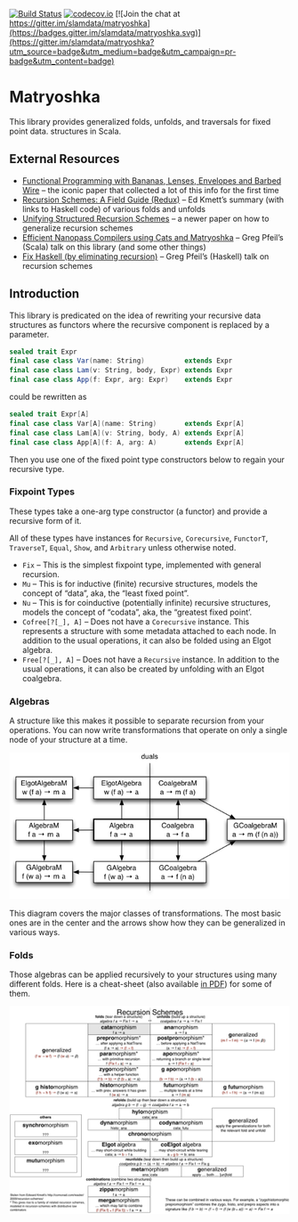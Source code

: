 [![Build Status](https://travis-ci.org/slamdata/matryoshka.svg?branch=master)](https://travis-ci.org/slamdata/matryoshka)
[![codecov.io](https://codecov.io/github/slamdata/matryoshka/coverage.svg?branch=master)](https://codecov.io/github/slamdata/matryoshka?branch=master)
[![Join the chat at https://gitter.im/slamdata/matryoshka](https://badges.gitter.im/slamdata/matryoshka.svg)](https://gitter.im/slamdata/matryoshka?utm_source=badge&utm_medium=badge&utm_campaign=pr-badge&utm_content=badge)

# Matryoshka

This library provides generalized folds, unfolds, and traversals for fixed point data. structures in Scala.

## External Resources

- [Functional Programming with Bananas, Lenses, Envelopes and Barbed Wire](http://citeseerx.ist.psu.edu/viewdoc/summary?doi=10.1.1.41.125) – the iconic paper that collected a lot of this info for the first time
- [Recursion Schemes: A Field Guide (Redux)](http://comonad.com/reader/2009/recursion-schemes/) – Ed Kmett’s summary (with links to Haskell code) of various folds and unfolds
- [Unifying Structured Recursion Schemes](http://www.cs.ox.ac.uk/people/jeremy.gibbons/publications/urs.pdf) – a newer paper on how to generalize recursion schemes
- [Efficient Nanopass Compilers using Cats and Matryoshka](https://github.com/sellout/recursion-scheme-talk/blob/master/nanopass-compiler-talk.org) – Greg Pfeil’s (Scala) talk on this library (and some other things)
- [Fix Haskell (by eliminating recursion)](https://github.com/sellout/recursion-scheme-talk/blob/master/recursion-scheme-talk.org) – Greg Pfeil’s (Haskell) talk on recursion schemes

## Introduction

This library is predicated on the idea of rewriting your recursive data structures as functors where the recursive component is replaced by a parameter.

```scala
sealed trait Expr
final case class Var(name: String)          extends Expr
final case class Lam(v: String, body, Expr) extends Expr
final case class App(f: Expr, arg: Expr)    extends Expr
```
could be rewritten as

```scala
sealed trait Expr[A]
final case class Var[A](name: String)       extends Expr[A]
final case class Lam[A](v: String, body, A) extends Expr[A]
final case class App[A](f: A, arg: A)       extends Expr[A]
```

Then you use one of the fixed point type constructors below to regain your recursive type.

### Fixpoint Types

These types take a one-arg type constructor (a functor) and provide a recursive form of it.

All of these types have instances for `Recursive`, `Corecursive`, `FunctorT`, `TraverseT`, `Equal`, `Show`, and `Arbitrary` unless otherwise noted.

- `Fix` – This is the simplest fixpoint type, implemented with general recursion.
- `Mu` – This is for inductive (finite) recursive structures, models the concept of “data”, aka, the “least fixed point”.
- `Nu` – This is for coinductive (potentially infinite) recursive structures, models the concept of “codata”, aka, the “greatest fixed point’.
- `Cofree[?[_], A]` – Does not have a `Corecursive` instance. This represents a structure with some metadata attached to each node. In addition to the usual operations, it can also be folded using an Elgot algebra.
- `Free[?[_], A]` – Does not have a `Recursive` instance. In addition to the usual operations, it can also be created by unfolding with an Elgot coalgebra.

### Algebras

A structure like this makes it possible to separate recursion from your operations. You can now write transformations that operate on only a single node of your structure at a time.

![algebras and coalgebras](resources/algebras.png)

This diagram covers the major classes of transformations. The most basic ones are in the center and the arrows show how they can be generalized in various ways.

### Folds

Those algebras can be applied recursively to your structures using many different folds. Here is a cheat-sheet (also available [in PDF](resources/recursion-schemes.pdf)) for some of them.

![folds and unfolds](resources/recursion-schemes.png)
